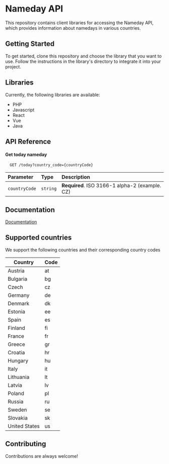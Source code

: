 
# Nameday API

This repository contains client libraries for accessing the Nameday API, which provides information about namedays in various countries.




## Getting Started

To get started, clone this repository and choose the library that you want to use. Follow the instructions in the library's directory to integrate it into your project.
## Libraries
Currently, the following libraries are available:
- PHP
- Javascript
- React
- Vue
- Java

## API Reference

#### Get today nameday

```https
  GET /today?country_code={countryCode}
```

| Parameter | Type     | Description                |
| :-------- | :------- | :------------------------- |
| `countryCode` | `string` | **Required**. ISO 3166-1 alpha-2 (example. CZ) |


## Documentation

[Documentation](https://api.minuto.cz/namedays/dist/index.html)

## Supported countries
We support the following countries and their corresponding country codes

| Country     | Code |
| ----------- | ---- |
| Austria     | at   |
| Bulgaria    | bg   |
| Czech       | cz   |
| Germany     | de   |
| Denmark     | dk   |
| Estonia     | ee   |
| Spain       | es   |
| Finland     | fi   |
| France      | fr   |
| Greece      | gr   |
| Croatia     | hr   |
| Hungary     | hu   |
| Italy       | it   |
| Lithuania   | lt   |
| Latvia      | lv   |
| Poland      | pl   |
| Russia      | ru   |
| Sweden      | se   |
| Slovakia    | sk   |
| United States | us  |

## Contributing

Contributions are always welcome!

